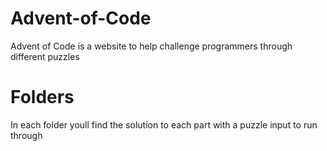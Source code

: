 # Advent-of-Code
  Advent of Code is a website to help challenge programmers through different puzzles

# Folders
  In each folder youll find the solution to each part with a puzzle input to run through
